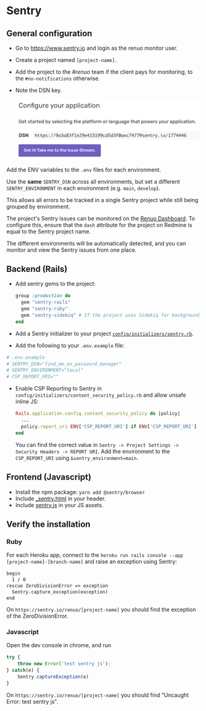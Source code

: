 # Sentry

## General configuration

* Go to https://www.sentry.io and login as the renuo monitor user.

* Create a project named `[project-name]`.

* Add the project to the *#renuo* team if the client pays for monitoring, to the `#no-notifications` otherwise.

* Note the DSN key.

  ![sentry_dsn](../images/sentry.png)

Add the ENV variables to the `.env` files for each environment.

Use the **same** `SENTRY_DSN` across all environments, but set a different `SENTRY_ENVIRONMENT` in each environment (e.g. `main`, `develop`).

This allows all errors to be tracked in a single Sentry project while still being grouped by environment.

The project's Sentry issues can be monitored on the [Renuo Dashboard](https://dashboard.renuo.ch/redmine_projects). To configure this, ensure that the `dash` attribute for the project on Redmine is equal to the Sentry project name.

The different environments will be automatically detected, and you can monitor and view the Sentry issues from one place.

## Backend (Rails)

* Add sentry gems to the project:

  ```ruby
  group :production do
    gem "sentry-rails"
    gem "sentry-ruby"
    gem "sentry-sidekiq" # If the project uses Sidekiq for background jobs
  end
  ```

* Add a Sentry initializer to your project [`config/initializers/sentry.rb`](../templates/config/initializers/sentry.rb).
* Add the following to your `.env.example` file:
```bash
# .env.example
# SENTRY_DSN="find_me_on_password_manager"
# SENTRY_ENVIRONMENT="local"
# CSP_REPORT_URI=""
```

* Enable CSP Reporting to Sentry in `config/initializers/content_security_policy.rb` and allow unsafe inline JS:

  ```ruby
  Rails.application.config.content_security_policy do |policy|
    ...
    policy.report_uri ENV['CSP_REPORT_URI'] if ENV['CSP_REPORT_URI']
  end
  ```

  You can find the correct value in `Sentry -> Project Settings -> Security Headers -> REPORT URI`. Add the environment to the `CSP_REPORT_URI` using `&sentry_environment=main`.

## Frontend (Javascript)

* Install the npm package: `yarn add @sentry/browser`
* Include [_sentry.html](../templates/app/views/shared/_sentry.html.erb) in your header.
* Include [sentry.js](../templates/app/javascript/sentry.js) in your JS assets.

## Verify the installation

### Ruby

For each Heroku app, connect to the `heroku run rails console --app [project-name]-[branch-name]` and raise an exception using Sentry:

```
begin
  1 / 0
rescue ZeroDivisionError => exception
  Sentry.capture_exception(exception)
end
```

On `https://sentry.io/renuo/[project-name]` you should find the exception of the ZeroDivisionError.

### Javascript

Open the dev console in chrome, and run

```js
try {
    throw new Error('test sentry js');
} catch(e) {
    Sentry.captureException(e)
}
```

On `https://sentry.io/renuo/[project-name]` you should find "Uncaught Error: test sentry js".
